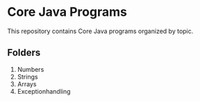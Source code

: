# Core Java Programs

This repository contains Core Java programs organized by topic.

## Folders

1. Numbers
2. Strings
3. Arrays
4. Exceptionhandling



